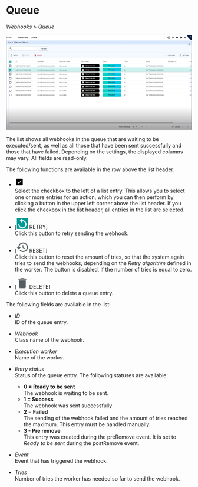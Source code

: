 # Queue

*Webhooks > Queue*

![Workers](../../Assets/Screenshots/Webhooks/Queue/Queue.png "[workers]")

The list shows all webhooks in the queue that are waiting to be executed/sent, as well as all those that have been sent successfully and those that have failed. Depending on the settings, the displayed columns may vary. All fields are read-only.

The following functions are available in the row above the list header:

- ![Select](../../Assets/Icons/Checkbox.png "[Select]") <!--- Icon-->   
   Select the checkbox to the left of a list entry. This allows you to select one or more entries for an action, which you can then perform by clicking a button in the upper left corner above the list header.
    If you click the checkbox in the list header, all entries in the list are selected. 

- [![Retry](../../Assets/Icons/Retry01.png "[Retry]") RETRY]<!---Icon-->    
    Click this button to retry sending the webhook. 

- [![Reset](../../Assets/Icons/Reset.png "[Reset]") RESET]<!---Icon-->   
    Click this button to reset the amount of tries, so that the system again tries to send the webhooks, depending on the *Retry algorithm* defined in the worker. The button is disabled, if the number of tries is equal to zero.

- [![Delete](../../Assets/Icons/Trash01.png "[Delete]") DELETE]    
    Click this button to delete a queue entry. <!---You can delete several webhooks at once?-->

The following fields are available in the list:
- *ID*   
    ID of the queue entry.

- *Webhook*   
    Class name of the webhook.

- *Execution worker*   
    Name of the worker.

- *Entry status*   
    Status of the queue entry. The following statuses are available:

    - **0 = Ready to be sent**   
        The webhook is waiting to be sent.
    - **1 = Success**   
        The webhook was sent successfully
    - **2 = Failed**   
        The sending of the webhook failed and the amount of tries reached the maximum. This entry must be handled manually.   
    - **3 - Pre remove**   
        This entry was created during the preRemove event. It is set to *Ready to be sent* during the postRemove event.<!--????nachfragen-->

- *Event*   
    Event that has triggered the webhook.

- *Tries*   
    Number of tries the worker has needed so far to send the webhook.

